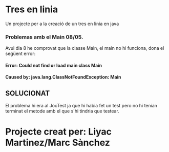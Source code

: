 # Tres en linia
Un projecte per a la creació de un tres en linia en java
### Problemas amb el Main 08/05.

Avui dia 8 he comprovat que la classe Main, el main no hi funciona, dona el següent error:

#### Error: Could not find or load main class Main

#### Caused by: java.lang.ClassNotFoundException: Main


## SOLUCIONAT
El problema hi era al JocTest ja que hi habia fet un test pero no hi tenian terminat el metode amb el que s'hi tindria que testear.
# Projecte creat per: Liyac Martinez/Marc Sànchez